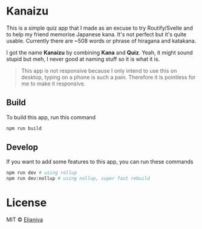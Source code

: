 # Kanaizu

This is a simple quiz app that I made as an excuse to try Routify/Svelte and to help my friend memorise Japanese kana. It's not perfect but it's quite usable. Currently there are ~508 words or phrase of hiragana and katakana.

I got the name **Kanaizu** by combining **Kana** and **Quiz**. Yeah, it might sound stupid but meh, I never good at naming stuff so it is what it is.

> This app is not responsive because I only intend to use this on desktop, typing on a phone is such a pain. Therefore it is pointless for me to make it responsive.

## Build
To build this app, run this command

```bash
npm run build
```
## Develop
If you want to add some features to this app, you can run these commands

```bash
npm run dev # using rollup
npm run dev:nollup # using nollup, super fast rebuild
```

# License

MIT © [Elianiva](https://github.com/elianiva/kanaizu/blob/master/LICENSE)
